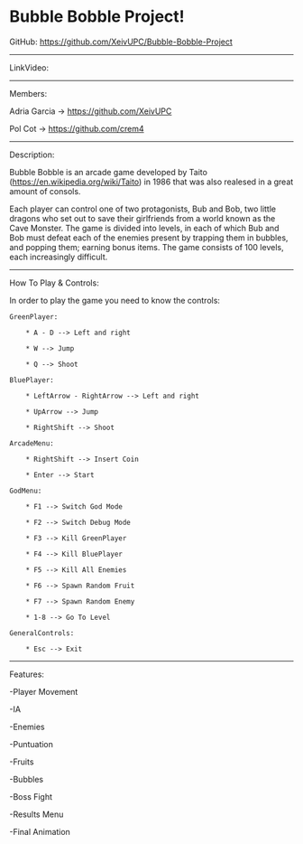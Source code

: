# Bubble Bobble Project!

GitHub:
https://github.com/XeivUPC/Bubble-Bobble-Project
________________________________________________________

LinkVideo:

________________________________________________________

Members:

Adria Garcia -> https://github.com/XeivUPC

Pol Cot -> https://github.com/crem4
________________________________________________________

Description:

Bubble Bobble is an arcade game developed by Taito (https://en.wikipedia.org/wiki/Taito) in 1986 that was also realesed in a great amount of consols.

Each player can control one of two protagonists, Bub and Bob, two little dragons who set out to save their girlfriends from a world known as the Cave Monster. The game is divided into levels, in each of which Bub and Bob must defeat each of the enemies present by trapping them in bubbles, and popping them; earning bonus items. The game consists of 100 levels, each increasingly difficult.
________________________________________________________

How To Play & Controls:

In order to play the game you need to know the controls:

    GreenPlayer:

        * A - D --> Left and right

        * W --> Jump

        * Q --> Shoot

    BluePlayer:

        * LeftArrow - RightArrow --> Left and right

        * UpArrow --> Jump

        * RightShift --> Shoot

    ArcadeMenu:

        * RightShift --> Insert Coin

        * Enter --> Start

    GodMenu:

        * F1 --> Switch God Mode

        * F2 --> Switch Debug Mode

        * F3 --> Kill GreenPlayer

        * F4 --> Kill BluePlayer

        * F5 --> Kill All Enemies

        * F6 --> Spawn Random Fruit

        * F7 --> Spawn Random Enemy

        * 1-8 --> Go To Level

    GeneralControls:

        * Esc --> Exit

________________________________________________________

Features:

-Player Movement

-IA

-Enemies

-Puntuation

-Fruits

-Bubbles

-Boss Fight

-Results Menu

-Final Animation
